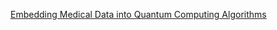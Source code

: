 [Embedding Medical Data into Quantum Computing Algorithms](https://www.chemicalqdevice.com/embedding-medical-data-into-quantum-computing-algorithms)
